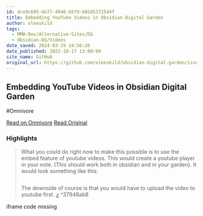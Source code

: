 ```yaml
---
id: dce9c695-de77-4948-b5f9-b02d5372544f
title: Embedding YouTube Videos in Obsidian Digital Garden
author: oleeskild
tags:
  - MMW-Dev/Alternative-Sites/DG
  - Obsidian-DG/Videos
date_saved: 2024-03-19 14:56:26
date_published: 2022-10-17 13:00:00
site_name: GitHub
original_url: https://github.com/oleeskild/obsidian-digital-garden/issues/80
---
```


## Embedding YouTube Videos in Obsidian Digital Garden
#Omnivore

[Read on Omnivore](https://omnivore.app/me/https-github-com-oleeskild-obsidian-digital-garden-issues-80-18e546c8a93)
[Read Original](https://github.com/oleeskild/obsidian-digital-garden/issues/80)

### Highlights

> What you could do right now to make this possible is to use the embed feature of youtube videos. This would create a youtube player in your note. (This should work both in obsidian and in your garden). It would look something like this:
> 
> ```maxima
> 
> 
> ```
> 
> The downside of course is that you would have to upload the video to youtube first. [⤴️](https://omnivore.app/me/https-github-com-oleeskild-obsidian-digital-garden-issues-80-18e546c8a93#37948ab8-f578-4ef2-9ea3-88cf7ec97eae)  ^37948ab8

iframe code missing

